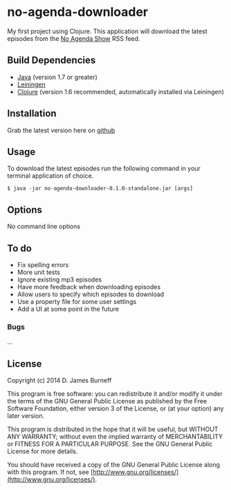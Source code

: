 # no-agenda-downloader

My first project using Clojure. This application will download the latest
episodes from the [No Agenda Show](http://www.noagendashow.com/) RSS
feed.

## Build Dependencies

* [Java](http://www.oracle.com/technetwork/java/javase/downloads/index.html) (version 1.7 or greater)
* [Leiningen](http://leiningen.org/)
* [Clojure](http://clojure.org/) (version 1.6 recommended, automatically installed via Leiningen)

## Installation

Grab the latest version here on [github](https://github.com/djburneff/no-agenda-downloader)

## Usage

To download the latest episodes run the following
command in your terminal application of choice.

    $ java -jar no-agenda-downloader-0.1.0-standalone.jar [args]

## Options

No command line options

## To do

* Fix spelling errors
* More unit tests
* Ignore existing mp3 episodes
* Have more feedback when downloading episodes
* Allow users to specify which episodes to download
* Use a property file for some user settings
* Add a UI at some point in the future

### Bugs

...


## License

Copyright (c) 2014 D. James Burneff

This program is free software: you can redistribute it and/or modify
it under the terms of the GNU General Public License as published by
the Free Software Foundation, either version 3 of the License, or
(at your option) any later version.

This program is distributed in the hope that it will be useful,
but WITHOUT ANY WARRANTY; without even the implied warranty of
MERCHANTABILITY or FITNESS FOR A PARTICULAR PURPOSE.  See the
GNU General Public License for more details.

You should have received a copy of the GNU General Public License
along with this program.  If not, see [http://www.gnu.org/licenses/](http://www.gnu.org/licenses/).

